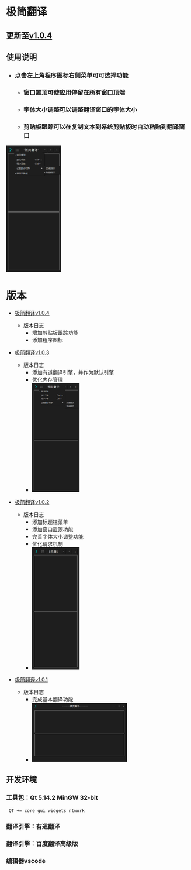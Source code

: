 # 极简翻译
## 更新至[v1.0.4][v1.0.4]
## 使用说明
- ### 点击左上角程序图标右侧菜单可可选择功能
    - ### 窗口置顶可使应用停留在所有窗口顶端
    - ### 字体大小调整可以调整翻译窗口的字体大小
    - ### 剪贴板跟踪可以在复制文本到系统剪贴板时自动粘贴到翻译窗口


<img src="_ex\v1.0.4.png" width="30%">



# 版本 

- [极简翻译v1.0.4][v1.0.4]
    - 版本日志
        - 增加剪贴板跟踪功能
        - 添加程序图标

- [极简翻译v1.0.3][v1.0.3]
    - 版本日志
        - 添加有道翻译引擎，并作为默认引擎
        - 优化内存管理
        - <img src="_ex\v1.0.3.png" width="30%">

- [极简翻译v1.0.2][v1.0.2]
    - 版本日志
        - 添加标题栏菜单
        - 添加窗口置顶功能
        - 完善字体大小调整功能
        - 优化请求机制
        - <img src="_ex\v1.0.2.png" width="30%">

- [极简翻译v1.0.1][v1.0.1]
    - 版本日志
        - 完成基本翻译功能
        - <img src="_ex\v1.0.1.png" width="60%">

## 开发环境
### 工具包：Qt 5.14.2 MinGW 32-bit      
     QT += core gui widgets ntwork
### 翻译引擎：有道翻译
### 翻译引擎：百度翻译高级版
### 编辑器vscode



[v1.0.4]:https://github.com/X-ChenD-Hai/Minimalist_translation/blob/master/%E6%9E%81%E7%AE%80%E7%BF%BB%E8%AF%91v1.0.4.zip

[v1.0.3]:https://github.com/X-ChenD-Hai/Minimalist_translation/blob/master/%E6%9E%81%E7%AE%80%E7%BF%BB%E8%AF%91v1.0.3.zip

[v1.0.2]:https://github.com/X-ChenD-Hai/Minimalist_translation/blob/master/%E6%9E%81%E7%AE%80%E7%BF%BB%E8%AF%91v1.0.2.zip

[v1.0.1]:https://github.com/X-ChenD-Hai/Minimalist_translation/blob/master/%E6%9E%81%E7%AE%80%E7%BF%BB%E8%AF%91v1.0.1.zip